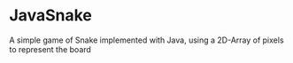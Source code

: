 # JavaSnake
A simple game of Snake implemented with Java, using a 2D-Array of pixels to represent the board
